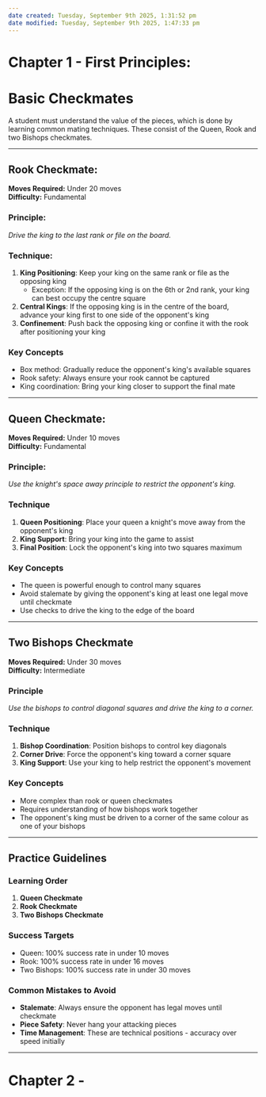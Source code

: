```yaml
---
date created: Tuesday, September 9th 2025, 1:31:52 pm
date modified: Tuesday, September 9th 2025, 1:47:33 pm
---
```


# Chapter 1 - First Principles:

# Basic Checkmates

A student must understand the value of the pieces, which is done by learning common mating techniques. These consist of the Queen, Rook and two Bishops checkmates.

---
## Rook Checkmate:
**Moves Required:** Under 20 moves  
**Difficulty:** Fundamental
### Principle:
*Drive the king to the last rank or file on the board.*
### Technique:
1. **King Positioning**: Keep your king on the same rank or file as the opposing king
    - Exception: If the opposing king is on the 6th or 2nd rank, your king can best occupy the centre square
2. **Central Kings**: If the opposing king is in the centre of the board, advance your king first to one side of the opponent's king
3. **Confinement**: Push back the opposing king or confine it with the rook after positioning your king

### Key Concepts
- Box method: Gradually reduce the opponent's king's available squares
- Rook safety: Always ensure your rook cannot be captured
- King coordination: Bring your king closer to support the final mate

---
## Queen Checkmate:
**Moves Required:** Under 10 moves  
**Difficulty:** Fundamental

### Principle:
*Use the knight's space away principle to restrict the opponent's king.*
### Technique
1. **Queen Positioning**: Place your queen a knight's move away from the opponent's king
2. **King Support**: Bring your king into the game to assist
3. **Final Position**: Lock the opponent's king into two squares maximum

### Key Concepts
- The queen is powerful enough to control many squares
- Avoid stalemate by giving the opponent's king at least one legal move until checkmate
- Use checks to drive the king to the edge of the board

---
## Two Bishops Checkmate

**Moves Required:** Under 30 moves  
**Difficulty:** Intermediate
### Principle
*Use the bishops to control diagonal squares and drive the king to a corner.*
### Technique
1. **Bishop Coordination**: Position bishops to control key diagonals
2. **Corner Drive**: Force the opponent's king toward a corner square
3. **King Support**: Use your king to help restrict the opponent's movement

### Key Concepts
- More complex than rook or queen checkmates
- Requires understanding of how bishops work together
- The opponent's king must be driven to a corner of the same colour as one of your bishops

***
## Practice Guidelines

### Learning Order
1. **Queen Checkmate** 
2. **Rook Checkmate**
3. **Two Bishops Checkmate**

### Success Targets
- Queen: 100% success rate in under 10 moves
- Rook: 100% success rate in under 16 moves
- Two Bishops: 100% success rate in under 30 moves

### Common Mistakes to Avoid
- **Stalemate**: Always ensure the opponent has legal moves until checkmate
- **Piece Safety**: Never hang your attacking pieces
- **Time Management**: These are technical positions - accuracy over speed initially

***
# Chapter 2 -